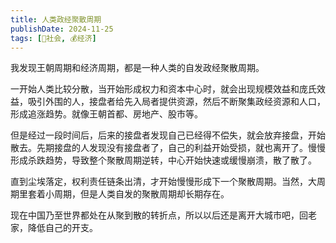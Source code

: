 ```yaml
---
title: 人类政经聚散周期
publishDate: 2024-11-25
tags: [👫社会, 💰经济]
---
```


我发现王朝周期和经济周期，都是一种人类的自发政经聚散周期。

一开始人类比较分散，当开始形成权力和资本中心时，就会出现规模效益和庞氏效益，吸引外围的人，接盘者给先入局者提供资源，然后不断聚集政经资源和人口，形成追涨趋势。就像王朝首都、房地产、股市等。

但是经过一段时间后，后来的接盘者发现自己已经得不偿失，就会放弃接盘，开始散去。先期接盘的人发现没有接盘者了，自己的利益开始受损，就也离开了。慢慢形成杀跌趋势，导致整个聚散周期逆转，中心开始快速或缓慢崩溃，散了散了。

直到尘埃落定，权利责任链条出清，才开始慢慢形成下一个聚散周期。当然，大周期里套着小周期，但是人类自发的聚散周期却长期存在。

现在中国乃至世界都处在从聚到散的转折点，所以以后还是离开大城市吧，回老家，降低自己的开支。
